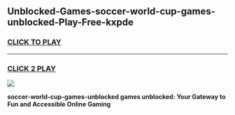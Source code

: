 
## Unblocked-Games-soccer-world-cup-games-unblocked-Play-Free-kxpde
<h3>
<a href="https://premium76.site?title=soccer-world-cup-games-unblocked&ref=10A">CLICK TO PLAY</a></h3>
<hr>

<h3>
<a href="https://premium76.site?title=soccer-world-cup-games-unblocked&ref=10A">CLICK 2 PLAY</a>
  
</h3>

<a href="https://premium76.site?title=soccer-world-cup-games-unblocked&ref=10A"><img src="https://clearcache.store/games.png"></a>


**soccer-world-cup-games-unblocked games unblocked: Your Gateway to Fun and Accessible Online Gaming**

